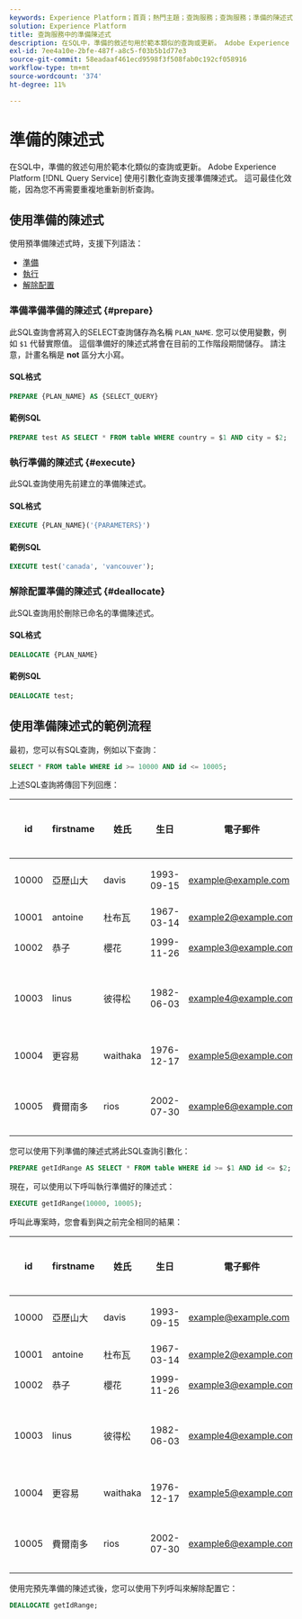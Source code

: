 ```yaml
---
keywords: Experience Platform；首頁；熱門主題；查詢服務；查詢服務；準備的陳述式；準備的；sql；
solution: Experience Platform
title: 查詢服務中的準備陳述式
description: 在SQL中，準備的敘述句用於範本類似的查詢或更新。 Adobe Experience Platform Query Service使用引數化的查詢支援準備陳述式。
exl-id: 7ee4a10e-2bfe-487f-a8c5-f03b5b1d77e3
source-git-commit: 58eadaaf461ecd9598f3f508fab0c192cf058916
workflow-type: tm+mt
source-wordcount: '374'
ht-degree: 11%

---
```


# 準備的陳述式

在SQL中，準備的敘述句用於範本化類似的查詢或更新。 Adobe Experience Platform [!DNL Query Service] 使用引數化查詢支援準備陳述式。 這可最佳化效能，因為您不再需要重複地重新剖析查詢。

## 使用準備的陳述式

使用預準備陳述式時，支援下列語法：

- [準備](#prepare)
- [執行](#execute)
- [解除配置](#deallocate)

### 準備準備準備的陳述式 {#prepare}

此SQL查詢會將寫入的SELECT查詢儲存為名稱 `PLAN_NAME`. 您可以使用變數，例如 `$1` 代替實際值。 這個準備好的陳述式將會在目前的工作階段期間儲存。 請注意，計畫名稱是 **not** 區分大小寫。

#### SQL格式

```sql
PREPARE {PLAN_NAME} AS {SELECT_QUERY}
```

#### 範例SQL

```sql
PREPARE test AS SELECT * FROM table WHERE country = $1 AND city = $2;
```

### 執行準備的陳述式 {#execute}

此SQL查詢使用先前建立的準備陳述式。

#### SQL格式

```sql
EXECUTE {PLAN_NAME}('{PARAMETERS}')
```

#### 範例SQL

```sql
EXECUTE test('canada', 'vancouver');
```

### 解除配置準備的陳述式 {#deallocate}

此SQL查詢用於刪除已命名的準備陳述式。

#### SQL格式

```sql
DEALLOCATE {PLAN_NAME}
```

#### 範例SQL

```sql
DEALLOCATE test;
```

## 使用準備陳述式的範例流程

最初，您可以有SQL查詢，例如以下查詢：

```sql
SELECT * FROM table WHERE id >= 10000 AND id <= 10005;
```

上述SQL查詢將傳回下列回應：

| id | firstname | 姓氏 | 生日 | 電子郵件 | city | 國家/地區 |
|--- | --------- | -------- | --------- | ----- | ------- | ---- |
| 10000 | 亞歷山大 | davis | 1993-09-15 | example@example.com | 溫哥華 | 加拿大 |
| 10001 | antoine | 杜布瓦 | 1967-03-14 | example2@example.com | 巴黎 | 法國 |
| 10002 | 恭子 | 櫻花 | 1999-11-26 | example3@example.com | 東京 | 日本 |
| 10003 | linus | 彼得松 | 1982-06-03 | example4@example.com | 斯德哥爾摩 | 瑞典 |
| 10004 | 更容易 | waithaka | 1976-12-17 | example5@example.com | 內羅畢 | 肯亞 |
| 10005 | 費爾南多 | rios | 2002-07-30 | example6@example.com | 聖地亞哥 | 智利 |

您可以使用下列準備的陳述式將此SQL查詢引數化：

```sql
PREPARE getIdRange AS SELECT * FROM table WHERE id >= $1 AND id <= $2; 
```

現在，可以使用以下呼叫執行準備好的陳述式：

```sql
EXECUTE getIdRange(10000, 10005);
```

呼叫此專案時，您會看到與之前完全相同的結果：

| id | firstname | 姓氏 | 生日 | 電子郵件 | city | 國家/地區 |
|--- | --------- | -------- | --------- | ----- | ------- | ---- |
| 10000 | 亞歷山大 | davis | 1993-09-15 | example@example.com | 溫哥華 | 加拿大 |
| 10001 | antoine | 杜布瓦 | 1967-03-14 | example2@example.com | 巴黎 | 法國 |
| 10002 | 恭子 | 櫻花 | 1999-11-26 | example3@example.com | 東京 | 日本 |
| 10003 | linus | 彼得松 | 1982-06-03 | example4@example.com | 斯德哥爾摩 | 瑞典 |
| 10004 | 更容易 | waithaka | 1976-12-17 | example5@example.com | 內羅畢 | 肯亞 |
| 10005 | 費爾南多 | rios | 2002-07-30 | example6@example.com | 聖地亞哥 | 智利 |

使用完預先準備的陳述式後，您可以使用下列呼叫來解除配置它：

```sql
DEALLOCATE getIdRange;
```
